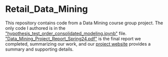 # Retail_Data_Mining

This repository contains code from a Data Mining course group project. The only code I authored is in the ["hypothesis_test_order_consolidated_modeling.ipynb"](https://github.com/gtwallon/Retail-Data-Mining/blob/main/hypothesis_test_order_consolidated_modeling.ipynb) file. ["Data_Mining_Project_Report_Spring24.pdf"](https://github.com/gtwallon/Retail-Data-Mining/blob/main/Data_Mining_Project_Report_Spring24.pdf) is the final report we completed, summarizing our work, and our [project website](https://gabew17.wixsite.com/dmproject) provides a summary and supporting details.
